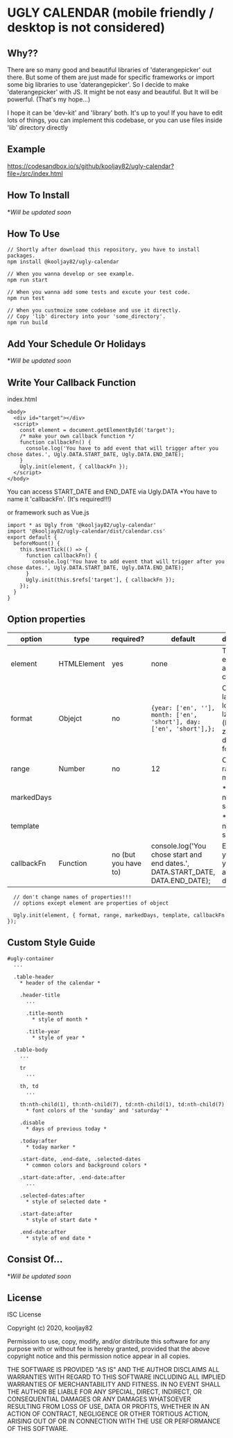 # UGLY CALENDAR (mobile friendly / desktop is not considered)

## Why??

There are so many good and beautiful libraries of 'daterangepicker' out there. But some of them are just made for specific frameworks or import some big libraries to use 'daterangepicker'. So I decide to make 'daterangepicker' with JS. It might be not easy and beautiful. But It will be powerful. (That's my hope...)

I hope it can be 'dev-kit' and 'library' both. It's up to you! If you have to edit lots of things, you can implement this codebase, or you can use files inside 'lib' directory directly

## Example

https://codesandbox.io/s/github/kooljay82/ugly-calendar?file=/src/index.html

## How To Install

**Will be updated soon*

## How To Use

```
// Shortly after download this repository, you have to install packages.
npm install @kooljay82/ugly-calendar

// When you wanna develop or see example.
npm run start

// When you wanna add some tests and excute your test code.
npm run test

// When you custmoize some codebase and use it directly.
// Copy 'lib' directory into your 'some_directory'.
npm run build

```

## Add Your Schedule Or Holidays

**Will be updated soon*

## Write Your Callback Function

index.html

```
<body>
  <div id="target"></div>
  <script>
    const element = document.getElementById('target');
    /* make your own callback function */
    function callbackFn() {
      console.log('You have to add event that will trigger after you chose dates.', Ugly.DATA.START_DATE, Ugly.DATA.END_DATE);
    }
    Ugly.init(element, { callbackFn });
  </script>
</body>
```

You can access START_DATE and END_DATE via Ugly.DATA
*You have to name it 'callbackFn'. (It's required!!!)

or framework such as Vue.js

```
import * as Ugly from '@kooljay82/ugly-calendar'
import '@kooljay82/ugly-calendar/dist/calendar.css'
export default {
  beforeMount() {
    this.$nextTick(() => {
      function callbackFn() {
        console.log('You have to add event that will trigger after you chose dates.', Ugly.DATA.START_DATE, Ugly.DATA.END_DATE);
      }
      Ugly.init(this.$refs['target'], { callbackFn });
    });
  }
}
```

## Option properties

| option | type | required? | default | description |
|--------|------|-----------|---------|-------------|
| element | HTMLElement | yes | none | Target element to append calendar |
| format | Objejct | no | ```{year: ['en', ''], month: ['en', 'short'], day: ['en', 'short'],};``` | Choose language, long, short, lz_digits (leading-zero), digits format |
| range | Number | no | 12 | Can edit range of months |
| markedDays | | | | * currently not supported |
| template | | | | * currently not supported |
| callbackFn | Function | no (but you have to)|console.log('You chose start and end dates.', DATA.START_DATE, DATA.END_DATE); | Event when you choose your start and end dates |

```
  // don't change names of properties!!!
  // options except element are properties of object

  Ugly.init(element, { format, range, markedDays, template, callbackFn });
```

## Custom Style Guide

```
#ugly-container
  ...

  .table-header
    * header of the calendar *

    .header-title
      ...

      .title-month
        * style of month *
      
      .title-year
        * style of year *
  
  .table-body
    ...

    tr
      ...

    th, td
      ...

    th:nth-child(1), th:nth-child(7), td:nth-child(1), td:nth-child(7)
      * font colors of the 'sunday' and 'saturday' *
    
    .disable
      * days of previous today *
    
    .today:after
      * today marker *

    .start-date, .end-date, .selected-dates
      * common colors and background colors *

    .start-date:after, .end-date:after
      ...

    .selected-dates:after
      * style of selected date *
    
    .start-date:after
      * style of start date *

    .end-date:after
      * style of end date *
```

## Consist Of...

**Will be updated soon*

## License

ISC License

Copyright (c) 2020, kooljay82

Permission to use, copy, modify, and/or distribute this software for any
purpose with or without fee is hereby granted, provided that the above
copyright notice and this permission notice appear in all copies.

THE SOFTWARE IS PROVIDED "AS IS" AND THE AUTHOR DISCLAIMS ALL WARRANTIES
WITH REGARD TO THIS SOFTWARE INCLUDING ALL IMPLIED WARRANTIES OF
MERCHANTABILITY AND FITNESS. IN NO EVENT SHALL THE AUTHOR BE LIABLE FOR
ANY SPECIAL, DIRECT, INDIRECT, OR CONSEQUENTIAL DAMAGES OR ANY DAMAGES
WHATSOEVER RESULTING FROM LOSS OF USE, DATA OR PROFITS, WHETHER IN AN
ACTION OF CONTRACT, NEGLIGENCE OR OTHER TORTIOUS ACTION, ARISING OUT OF
OR IN CONNECTION WITH THE USE OR PERFORMANCE OF THIS SOFTWARE.